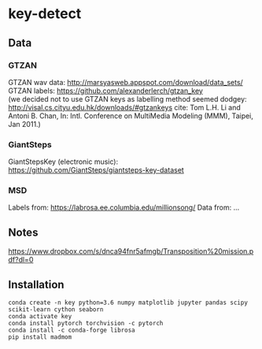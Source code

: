 # key-detect

## Data

### GTZAN
GTZAN wav data: http://marsyasweb.appspot.com/download/data_sets/  
GTZAN labels: https://github.com/alexanderlerch/gtzan_key  
(we decided not to use GTZAN keys as labelling method seemed dodgey: http://visal.cs.cityu.edu.hk/downloads/#gtzankeys cite: Tom L.H. Li and Antoni B. Chan, In: Intl. Conference on MultiMedia Modeling (MMM), Taipei, Jan 2011.)  

### GiantSteps
GiantStepsKey (electronic music): https://github.com/GiantSteps/giantsteps-key-dataset

### MSD
Labels from: https://labrosa.ee.columbia.edu/millionsong/
Data from: ...

## Notes
https://www.dropbox.com/s/dnca94fnr5afmgb/Transposition%20mission.pdf?dl=0


## Installation
```
conda create -n key python=3.6 numpy matplotlib jupyter pandas scipy scikit-learn cython seaborn
conda activate key
conda install pytorch torchvision -c pytorch
conda install -c conda-forge librosa
pip install madmom
```
